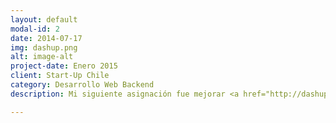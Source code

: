 ```yaml
---
layout: default
modal-id: 2
date: 2014-07-17
img: dashup.png
alt: image-alt
project-date: Enero 2015
client: Start-Up Chile
category: Desarrollo Web Backend
description: Mi siguiente asignación fue mejorar <a href="http://dashup.startupchile.org/">DASHUP</a>, sistema interno de <a href="http://dashup.startupchile.org/">Start-Up Chile</a> creado con <strong>Ruby on Rails</strong>. Algunas de las tareas que realicé fueron crear una encuesta embebida al perfil de startup, agregar validaciones a los modelos y redireccionar alertando a los usuarios con información incompleta.

---
```

